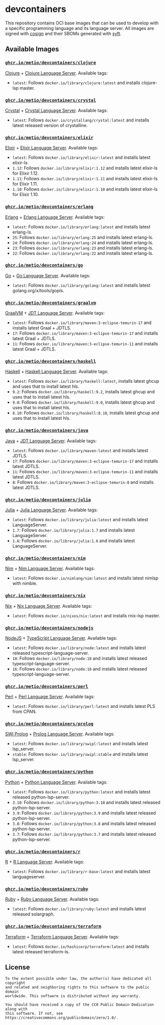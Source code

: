 # devcontainers

This repository contains OCI base images that can be used to develop with a specific programming language and its
language server. All images are signed with [cosign](https://github.com/sigstore/cosign) and their SBOMs generated with
[syft](https://github.com/anchore/syft).

## Available Images

### [`ghcr.io/metio/devcontainers/clojure`](https://github.com/orgs/metio/packages/container/package/devcontainers%2Fclojure)

[Clojure](https://clojure.org/) + [Clojure Language Server](https://github.com/clojure-lsp/clojure-lsp). Available tags:

- `latest`: Follows `docker.io/library/clojure:latest` and installs clojure-lsp master.

### [`ghcr.io/metio/devcontainers/crystal`](https://github.com/orgs/metio/packages/container/package/devcontainers%2Fcrystal)

[Crystal](https://crystal-lang.org/) + [Crystal Language Server](https://github.com/elbywan/crystalline). Available tags:

- `latest`: Follows `docker.io/crystallang/crystal:latest` and installs latest released version of crystalline.

### [`ghcr.io/metio/devcontainers/elixir`](https://github.com/orgs/metio/packages/container/package/devcontainers%2Felixir)

[Elixir](https://elixir-lang.org/) + [Elixir Language Server](https://github.com/elixir-lsp/elixir-ls). Available tags:

- `latest`: Follows `docker.io/library/elixir:latest` and installs latest elixir-ls.
- `1.12`: Follows `docker.io/library/elixir:1.12` and installs latest elixir-ls for Elixir 1.12.
- `1.11`: Follows `docker.io/library/elixir:1.11` and installs latest elixir-ls for Elixir 1.11.
- `1.10`: Follows `docker.io/library/elixir:1.10` and installs latest elixir-ls for Elixir 1.10.

### [`ghcr.io/metio/devcontainers/erlang`](https://github.com/orgs/metio/packages/container/package/devcontainers%2Ferlang)

[Erlang](https://www.erlang.org/) + [Erlang Language Server](https://erlang-ls.github.io/). Available tags:

- `latest`: Follows `docker.io/library/erlang:latest` and installs latest erlang-ls.
- `25`: Follows `docker.io/library/erlang:25` and installs latest erlang-ls.
- `24`: Follows `docker.io/library/erlang:24` and installs latest erlang-ls.
- `23`: Follows `docker.io/library/erlang:23` and installs latest erlang-ls.
- `22`: Follows `docker.io/library/erlang:22` and installs latest erlang-ls.

### [`ghcr.io/metio/devcontainers/go`](https://github.com/orgs/metio/packages/container/package/devcontainers%2Fgo)

[Go](https://golang.org/) + [Go Language Server](https://github.com/golang/tools/tree/master/gopls). Available tags:

- `latest`: Follows `docker.io/library/golang:latest` and installs latest golang.org/x/tools/gopls.

### [`ghcr.io/metio/devcontainers/graalvm`](https://github.com/orgs/metio/packages/container/package/devcontainers%2Fgraalvm)

[GraalVM](https://www.graalvm.org/) + [JDT Language Server](https://github.com/eclipse/eclipse.jdt.ls). Available tags:

- `latest`: Follows `docker.io/library/maven:3-eclipse-temurin-17` and installs latest Graal + JDTLS.
- `17`: Follows `docker.io/library/maven:3-eclipse-temurin-17` and installs latest Graal + JDTLS.
- `11`: Follows `docker.io/library/maven:3-eclipse-temurin-11` and installs latest Graal + JDTLS.

### [`ghcr.io/metio/devcontainers/haskell`](https://github.com/orgs/metio/packages/container/package/devcontainers%2Fhaskell)

[Haskell](https://www.haskell.org/) + [Haskell Language Server](https://github.com/haskell/haskell-language-server). Available tags:

- `latest`: Follows `docker.io/library/haskell:latest`, installs latest ghcup and uses that to install latest hls.
- `9.2`: Follows `docker.io/library/haskell:9.2`, installs latest ghcup and uses that to install latest hls.
- `9.0`: Follows `docker.io/library/haskell:9.0`, installs latest ghcup and uses that to install latest hls.
- `8.10`: Follows `docker.io/library/haskell:8.10`, installs latest ghcup and uses that to install latest hls.

### [`ghcr.io/metio/devcontainers/java`](https://github.com/orgs/metio/packages/container/package/devcontainers%2Fjava)

[Java](https://www.java.com/) + [JDT Language Server](https://github.com/eclipse/eclipse.jdt.ls). Available tags:

- `latest`: Follows `docker.io/library/maven:latest` and installs latest JDTLS.
- `17`: Follows `docker.io/library/maven:3-eclipse-temurin-17` and installs latest JDTLS.
- `11`: Follows `docker.io/library/maven:3-eclipse-temurin-11` and installs latest JDTLS.
- `8`: Follows `docker.io/library/maven:3-eclipse-temurin-8` and installs latest JDTLS.

### [`ghcr.io/metio/devcontainers/julia`](https://github.com/orgs/metio/packages/container/package/devcontainers%2Fjulia)

[Julia](https://julialang.org/) + [Julia Language Server](https://github.com/julia-vscode/LanguageServer.jl). Available tags:

- `latest`: Follows `docker.io/library/julia:latest` and installs latest LanguageServer.
- `1.7`: Follows `docker.io/library/julia:1.7` and installs latest LanguageServer.
- `1.6`: Follows `docker.io/library/julia:1.6` and installs latest LanguageServer.

### [`ghcr.io/metio/devcontainers/nim`](https://github.com/orgs/metio/packages/container/package/devcontainers%2Fnim)

[Nim](https://nim-lang.org/) + [Nim Language Server](https://github.com/PMunch/nimlsp). Available tags:

- `latest`: Follows `docker.io/nimlang/nim:latest` and installs latest nimlsp with nimble.

### [`ghcr.io/metio/devcontainers/nix`](https://github.com/orgs/metio/packages/container/package/devcontainers%2Fnix)

[Nix](https://nixos.org/) + [Nix Language Server](https://github.com/nix-community/rnix-lsp). Available tags:

- `latest`: Follows `docker.io/nixos/nix:latest` and installs rnix-lsp master.

### [`ghcr.io/metio/devcontainers/nodejs`](https://github.com/orgs/metio/packages/container/package/devcontainers%2Fnodejs)

[NodeJS](https://nodejs.org/) + [TypeScript Language Server](https://github.com/typescript-language-server/typescript-language-server). Available tags:

- `latest`: Follows `docker.io/library/node:latest` and installs latest released typescript-language-server.
- `18`: Follows `docker.io/library/node:18` and installs latest released typescript-language-server.
- `16`: Follows `docker.io/library/node:16` and installs latest released typescript-language-server.

### [`ghcr.io/metio/devcontainers/perl`](https://github.com/orgs/metio/packages/container/package/devcontainers%2Fperl)

[Perl](https://www.perl.org/) + [Perl Language Server](https://github.com/FractalBoy/perl-language-server). Available tags:

- `latest`: Follows `docker.io/library/perl:latest` and installs latest PLS from CPAN.

### [`ghcr.io/metio/devcontainers/prolog`](https://github.com/orgs/metio/packages/container/package/devcontainers%2Fprolog)

[SWI Prolog](https://www.swi-prolog.org/) + [Prolog Language Server](https://github.com/jamesnvc/lsp_server). Available tags:

- `latest`: Follows `docker.io/library/swipl:latest` and installs latest lsp_server.
- `stable`: Follows `docker.io/library/swipl:stable` and installs latest lsp_server.

### [`ghcr.io/metio/devcontainers/python`](https://github.com/orgs/metio/packages/container/package/devcontainers%2Fpython)

[Python](https://www.python.org/) + [Python Language Server](https://github.com/python-lsp/python-lsp-server). Available tags:

- `latest`: Follows `docker.io/library/python:latest` and installs latest released python-lsp-server.
- `3.10`: Follows `docker.io/library/python:3.10` and installs latest released python-lsp-server.
- `3.9`: Follows `docker.io/library/python:3.9` and installs latest released python-lsp-server.
- `3.8`: Follows `docker.io/library/python:3.8` and installs latest released python-lsp-server.
- `3.7`: Follows `docker.io/library/python:3.7` and installs latest released python-lsp-server.

### [`ghcr.io/metio/devcontainers/r`](https://github.com/orgs/metio/packages/container/package/devcontainers%2Fr)

[R](https://www.r-project.org/) + [R Language Server](https://github.com/REditorSupport/languageserver). Available tags:

- `latest`: Follows `docker.io/library/r-base:latest` and installs latest languageserver.

### [`ghcr.io/metio/devcontainers/ruby`](https://github.com/orgs/metio/packages/container/package/devcontainers%2Fruby)

[Ruby](https://www.ruby-lang.org/) + [Ruby Language Server](https://github.com/castwide/solargraph). Available tags:

- `latest`: Follows `docker.io/library/ruby:latest` and installs latest released solargraph.

### [`ghcr.io/metio/devcontainers/terraform`](https://github.com/orgs/metio/packages/container/package/devcontainers%2Fterraform)

[Terraform](https://terraform.io/) + [Terraform Language Server](https://github.com/hashicorp/terraform-ls). Available tags:

- `latest`: Follows `docker.io/hashicorp/terraform:latest` and installs latest released terraform-ls.

## License

```
To the extent possible under law, the author(s) have dedicated all copyright
and related and neighboring rights to this software to the public domain
worldwide. This software is distributed without any warranty.

You should have received a copy of the CC0 Public Domain Dedication along with
this software. If not, see https://creativecommons.org/publicdomain/zero/1.0/.
```
